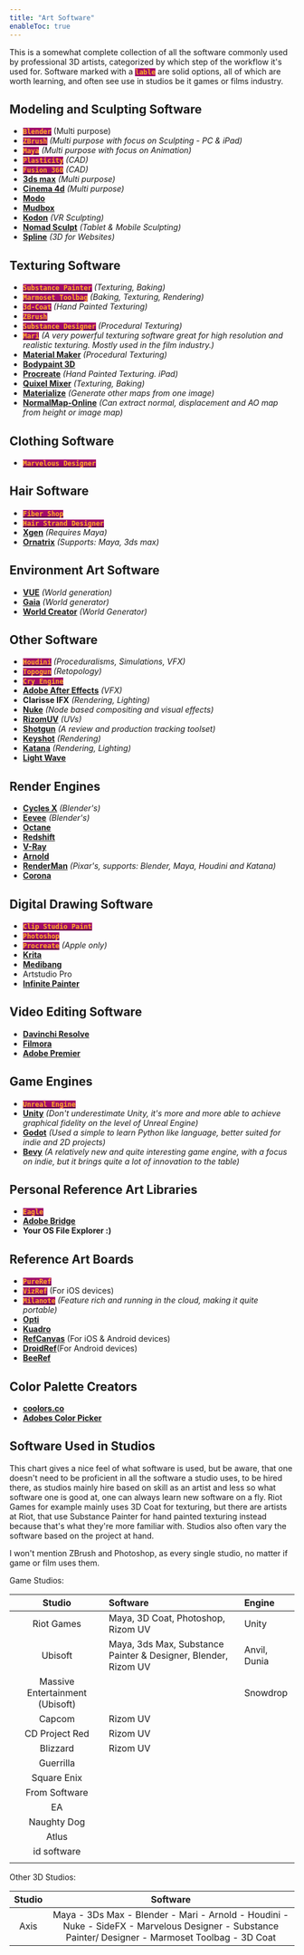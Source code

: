 ```yaml
---
title: "Art Software"
enableToc: true
---
```


<style> code { color: #FFAF23; background: #A20B6A; } </style>

This is a somewhat complete collection of all the software commonly used by professional 3D artists, categorized by which step of the workflow it's used for. Software marked with a **`lable`** are solid options, all of which are worth learning, and often see use in studios be it games or films industry.
## Modeling and Sculpting Software

- [**`Blender`**](https://www.blender.org/features/) (Multi purpose)
- [**`ZBrush`**](https://www.maxon.net/en/zbrush) _(Multi purpose with focus on Sculpting - PC & iPad)_
- [**`Maya`**](https://www.autodesk.com/products/maya) _(Multi purpose with focus on Animation)_
- [**`Plasticity`**](https://www.plasticity.xyz/) _(CAD)_
- [**`Fusion 360`**](https://www.autodesk.com/products/fusion-360) _(CAD)_
- [**3ds max**](https://www.autodesk.com/products/3ds-max) _(Multi purpose)_
- [**Cinema 4d**](https://www.maxon.net/en/cinema-4d) _(Multi purpose)_
- [**Modo**](https://www.foundry.com/products/modo/features)
- [**Mudbox**](https://www.autodesk.com/products/mudbox)
- [**Kodon**](https://www.kodon.xyz) _(VR Sculpting)_
- [**Nomad Sculpt**](https://nomadsculpt.com) _(Tablet & Mobile Sculpting)_
- [**Spline**](https://spline.design/) _(3D for Websites)_

## Texturing Software

- [**`Substance Painter`**](https://www.adobe.com/products/substance3d-painter.html) _(Texturing, Baking)_
- [**`Marmoset Toolbag`**](https://marmoset.co/toolbag/) _(Baking, Texturing, Rendering)_
- [**`3d-Coat`**](https://3dcoat.com) _(Hand Painted Texturing)_
- [**`ZBrush`**](https://www.maxon.net/en/zbrush/features?categories=1200576)
- [**`Substance Designer`**](https://www.adobe.com/products/substance3d-designer.html) _(Procedural Texturing)_
- [**`Mari`**](https://www.foundry.com/products/mari) _(A very powerful texturing software great for high resolution and realistic texturing. Mostly used in the film industry.)_
- [**Material Maker**](https://www.materialmaker.org) _(Procedural Texturing)_
- [**Bodypaint 3D**](https://www.maxon.net/en/cinema-4d/features/bodypaint-3d)
- [**Procreate**](https://procreate.com) _(Hand Painted Texturing. iPad)_
- [**Quixel Mixer**](https://quixel.com/mixer) _(Texturing, Baking)_
- [**Materialize**](https://boundingboxsoftware.com/materialize/) _(Generate other maps from one image)_
- [**NormalMap-Online**](http://cpetry.github.io/NormalMap-Online/) _(Can extract normal, displacement and AO map from height or image map)_

## Clothing Software

- [**`Marvelous Designer`**](https://marvelousdesigner.com)

## Hair Software

- [**`Fiber Shop`**](https://www.artstation.com/marketplace/p/g1m6P/fibershop-realtime-hair-card-texturing-tool)
- [**`Hair Strand Designer`**](https://www.artstation.com/marketplace/p/j7PY/hair-strand-designer-v1-7-0-full-perpetual-license-free-demo-and-sample-set)
- [**Xgen**](https://help.autodesk.com/view/MAYAUL/2024/ENU/?guid=GUID-C0470142-600B-4615-8110-EC779934DF5F) _(Requires Maya)_
- [**Ornatrix**](https://ephere.com/plugins/autodesk/max/ornatrix/) _(Supports: Maya, 3ds max)_

## Environment Art Software

- [**VUE**](https://info.e-onsoftware.com/vue/overview) _(World generation)_
- [**Gaia**](https://www.procedural-worlds.com/products/professional/gaia-pro/) _(World generator)_
- [**World Creator**](https://www.world-creator.com) _(World Generator)_

## Other Software

- [**`Houdini`**](https://www.sidefx.com) _(Proceduralisms, Simulations, VFX)_
- [**`Topogun`**](https://www.topogun.com) _(Retopology)_
- [**`Cry Engine`**]()
- [**Adobe After Effects**](https://www.adobe.com/products/aftereffects.html) _(VFX)_
- **Clarisse IFX** _(Rendering, Lighting)_
- [**Nuke**](https://www.foundry.com/products/nuke-family/nuke) _(Node based compositing and visual effects)_
- [**RizomUV**](https://www.rizom-lab.com) _(UVs)_
- [**Shotgun**](https://www.shotgridsoftware.com/blog/shotgun-for-games) _(A review and production tracking toolset)_
- [**Keyshot**](https://www.keyshot.com) _(Rendering)_
- [**Katana**](https://www.foundry.com/products/katana) _(Rendering, Lighting)_
- [**Light Wave**](https://www.lightwave3d.com)
  
## Render Engines

- [**Cycles X**](https://docs.blender.org/manual/en/latest/render/cycles/introduction.html) _(Blender's)_
- [**Eevee**](https://docs.blender.org/manual/en/latest/render/eevee/index.html) _(Blender's)_
- [**Octane**](https://home.otoy.com/render/octane-render/)
- [**Redshift**](https://www.maxon.net/en/redshift)
- [**V-Ray**](https://www.chaos.com)
- [**Arnold**](https://arnoldrenderer.com)
- [**RenderMan**](https://renderman.pixar.com) _(Pixar's, supports: Blender, Maya, Houdini and Katana)_
- [**Corona**](https://corona-renderer.com)

## Digital Drawing Software

- [**`Clip Studio Paint`**](https://www.clipstudio.net/en/)
- [**`Photoshop`**](https://www.adobe.com/products/photoshop.html)
- [**`Procreate`**](https://procreate.com) _(Apple only)_
- [**Krita**](https://krita.org/en/)
- [**Medibang**](https://medibangpaint.com/en/)
- Artstudio Pro
- [**Infinite Painter**](https://www.infinitestudio.art/discover.php)

## Video Editing Software

- [**Davinchi Resolve**](https://www.blackmagicdesign.com/products/davinciresolve)
- [**Filmora**](https://filmora.wondershare.com/)
- [**Adobe Premier**](https://www.adobe.com/products/premiere.html)

## Game Engines

- [**`Unreal Engine`**](https://www.unrealengine.com/en-US)
- [**Unity**](https://unity.com) _(Don't underestimate Unity, it's more and more able to achieve graphical fidelity on the level of Unreal Engine)_
- [**Godot**](https://godotengine.org) _(Used a simple to learn Python like language, better suited for indie and 2D projects)_
- [**Bevy**](https://bevyengine.org/) _(A relatively new and quite interesting game engine, with a focus on indie, but it brings quite a lot of innovation to the table)_

## Personal Reference Art Libraries

- [**`Eagle`**](https://en.eagle.cool)
- [**Adobe Bridge**](https://www.adobe.com/products/bridge.html)
- **Your OS File Explorer :)**

## Reference Art Boards

- [**`PureRef`**](https://www.pureref.com)
- [**`VizRef`**](https://vizref.com/) (For iOS devices)
- [**`Milanote`**](https://milanote.com/) _(Feature rich and running in the cloud, making it quite portable)_
- [**Opti**](https://github.com/torcado194/opti)
- [**Kuadro**](http://www.kruelgames.com/tools/kuadro/)
- [**RefCanvas**](https://refcanvas.com/) (For iOS & Android devices)
- [**DroidRef**](https://github.com/Ruin0x11/DroidRef)(For Android devices)
- [**BeeRef**](https://github.com/rbreu/beeref)

## Color Palette Creators

- [**coolors.co**](https://coolors.co/generate)
- [**Adobes Color Picker**](https://color.adobe.com/create/color-wheel)



## Software Used in Studios

This chart gives a nice feel of what software is used, but be aware, that one doesn't need to be proficient in all the software a studio uses, to be hired there, as studios mainly hire based on skill as an artist and less so what software one is good at, one can always learn new software on a fly. Riot Games for example mainly uses 3D Coat for texturing, but there are artists at Riot, that use Substance Painter for hand painted texturing instead because that's what they're more familiar with. Studios also often vary the software based on the project at hand.

I won't mention ZBrush and Photoshop, as every single studio, no matter if game or film uses them.

Game Studios:

|             Studio              | Software                                                       | Engine       |
| :-----------------------------: | :------------------------------------------------------------- | :----------- |
|           Riot Games            | Maya, 3D Coat, Photoshop, Rizom UV                             | Unity        |
|             Ubisoft             | Maya, 3ds Max, Substance Painter & Designer, Blender, Rizom UV | Anvil, Dunia |
| Massive Entertainment (Ubisoft) |                                                                | Snowdrop     |
|             Capcom              | Rizom UV                                                       |              |
|         CD Project Red          | Rizom UV                                                       |              |
|            Blizzard             | Rizom UV                                                       |              |
|            Guerrilla            |                                                                |              |
|           Square Enix           |                                                                |              |
|          From Software          |                                                                |              |
|               EA                |                                                                |              |
|           Naughty Dog           |                                                                |              |
|              Atlus              |                                                                |              |
|           id software           |                                                                |              |
|                                 |                                                                |              |

Other 3D Studios:

| Studio |                       Software                       |
| :----: | :--------------------------------------------------: |
|  Axis  | Maya - 3Ds Max - Blender - Mari - Arnold - Houdini - Nuke - SideFX - Marvelous Designer - Substance Painter/ Designer - Marmoset Toolbag - 3D Coat|